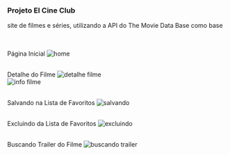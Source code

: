 <h3> Projeto El Cine Club </h3>
<span> site de filmes e séries, utilizando a API do The Movie Data Base como base </span>
</br>
</br>
</br> 

Página Inicial 
![home](https://github.com/VictorF97/El-Cine-Club/assets/89815869/dd924e86-624d-4233-b8c2-397d21e24178)
</br>
</br> 

Detalhe do Filme
![detalhe filme](https://github.com/VictorF97/El-Cine-Club/assets/89815869/a749998f-48a0-4bfd-a9c9-f9b0cc86b564)
</br>
![info filme](https://github.com/VictorF97/El-Cine-Club/assets/89815869/4c42e42c-7ada-4597-a7c6-270e8a2e6d4c)
</br>
</br> 

Salvando na Lista de Favoritos
![salvando](https://github.com/VictorF97/El-Cine-Club/assets/89815869/7c4f3c53-1e21-4916-8a5c-f00568ab263a)
</br>
</br> 

Excluindo da Lista de Favoritos
![excluindo](https://github.com/VictorF97/El-Cine-Club/assets/89815869/4594cce6-e5ba-4be7-b43e-a0cdbae47687)
</br>
</br> 

Buscando Trailer do Filme
![buscando trailer](https://github.com/VictorF97/El-Cine-Club/assets/89815869/43d05135-bbb3-4a54-9ab2-298ebcd3ca7b)
